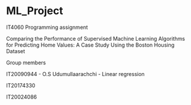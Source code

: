 # ML_Project
IT4060
Programming assignment

Comparing the Performance of Supervised Machine Learning Algorithms for Predicting Home Values: A Case Study Using the Boston Housing Dataset

Group members



IT20090944 -	  O.S Udumullaarachchi	   -           Linear regression


		
IT20174330	

IT20024086		


